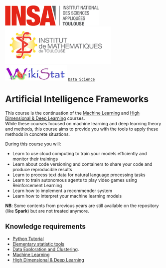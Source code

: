 [![INSA](img/logo-insa.jpg)](https://www.insa-toulouse.fr/fr/index.html)
[<img src="img/IMT.jpg" alt="drawing" height="120"/>](https://www.math.univ-toulouse.fr/)
[<img src="img/wikistat.jpg" alt="drawing" height="50"/>](https://github.com/wikistat)
[`Data Science`](http://www.math.insa-toulouse.fr/fr/enseignement.html) 

# Artificial Intelligence Frameworks

This course is the continuation of the [Machine Learning](https://github.com/wikistat/Apprentissage) and [High Dimensional & Deep Learning](https://github.com/wikistat/High-Dimensional-Deep-Learning) courses.  
While these courses focused on machine learning and deep learning theory and methods, this course aims to provide you with the tools to apply these methods in concrete situations.  

During this course you will:  

- Learn to use cloud computing to train your models efficiently and monitor their trainings
- Learn about code versioning and containers to share your code and produce reproducible results
-   Learn to process text data for natural language processing tasks
-   Learn to train autonomous agents to play video games using Reinforcement Learning
- Learn how to implement a recommender system
- Learn how to interpret your machine learning models


**NB**: Some contents from previous years are still available on the repository (like **Spark**) but are not treated anymore. 

## Knowledge requirements

<!-- - [R Tutorial](https://github.com/wikistat/Intro-R) -->
- [Python Tutorial](https://github.com/wikistat/Intro-Python)
- [Elementary statistic tools](https://github.com/wikistat/StatElem)
- [Data Exploration and Clustering](https://github.com/wikistat/Exploration). 
- [Machine Learning](https://github.com/wikistat/Apprentissage)
- [High Dimensional & Deep Learning](https://github.com/wikistat/High-Dimensional-Deep-Learning)


